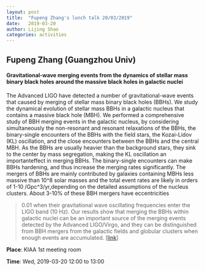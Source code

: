 ```yaml
---
layout: post
title:  "Fupeng Zhang's lunch talk 20/03/2019"
date:   2019-03-20
author: Lijing Shao
categories: activities
---
```


## Fupeng Zhang (Guangzhou Univ)

#### Gravitational-wave merging events from the dynamics of stellar mass binary black holes around the massive black holes in galactic nuclei

The Advanced LIGO have detected a number of gravitational-wave events that
caused by merging of stellar mass binary black holes (BBHs). We study the
dynamical evolution of stellar mass BBHs in a galactic nucleus that contains a
massive black hole (MBH). We performed a comprehensive study of BBH merging
events in the galactic nucleus, by considering simultaneously the non-resonant
and resonant relaxations of the BBHs, the binary-single encounters of the BBHs
with the field stars, the Kozai-Lidov (KL) oscillation, and the close
encounters between the BBHs and the central MBH.  As the BBHs are usually
heavier than the background stars, they sink to the center by mass segregation,
making the KL oscillation an importanteffect in merging BBHs. The binary-single
encounters can make BBHs hardening, and thus increase the merging rates
significantly. The mergers of BBHs are mainly contributed by galaxies
containing MBHs less massive than 10^8 solar masses and the total event rates
are likely in orders of 1-10 /Gpc^3/yr,depending on the detailed assumptions of
the nucleus clusters. About 3-10% of these BBH mergers have eccentricities
>0.01 when their gravitational wave oscillating frequencies enter the LIGO band
(10 Hz). Our results show that merging the BBHs within galactic nuclei can be
an important source of the merging events detected by the Advanced LIGO/Virgo,
and they can be distinguished from BBH mergers from the galactic fields and
globular clusters when enough events are accumulated.
[[link](http://kiaa.pku.edu.cn/lunchtalks/2019marfri-1)]

**Place**: KIAA 1st meeting room

**Time**: Wed, 2019-03-20 12:00 to 13:00
